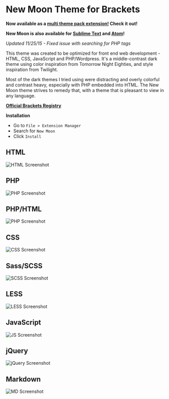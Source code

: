 New Moon Theme for Brackets
===========================

**Now available as a [multi theme pack extension!](https://github.com/taniarascia/new-moon-themes) Check it out!**

**New Moon is also available for [Sublime Text](https://github.com/taniarascia/new-moon-sublime) and [Atom](https://github.com/taniarascia/new-moon-atom-syntax)!**

*Updated 11/25/15 - Fixed issue with searching for PHP tags*

This theme was created to be optimized for front end web development - HTML, CSS, JavaScript and PHP/Wordpress. It's a middle-contrast dark theme using color inspiration from Tomorrow Night Eighties, and style inspiration from Twilight. 

Most of the dark themes I tried using were distracting and overly colorful and contrast heavy, especially with PHP embedded into HTML. The New Moon theme strives to remedy that, with a theme that is pleasant to view in any language.

**[Official Brackets Registry](http://brackets.dnbard.com/extension/new-moon)**

**Installation**

* Go to `File > Extension Manager`
* Search for `New Moon`
* Click `Install`

## HTML
![HTML Screenshot](https://github.com/taniarascia/new-moon/blob/master/images/html.png)

## PHP
![PHP Screenshot](https://github.com/taniarascia/new-moon/blob/master/images/php.png)

## PHP/HTML
![PHP Screenshot](https://github.com/taniarascia/new-moon/blob/master/images/htmlphp.png)

## CSS
![CSS Screenshot](https://github.com/taniarascia/new-moon/blob/master/images/css.png)

## Sass/SCSS
![SCSS Screenshot](https://github.com/taniarascia/new-moon/blob/master/images/scss.png)

## LESS
![LESS Screenshot](https://github.com/taniarascia/new-moon/blob/master/images/less.png)

## JavaScript
![JS Screenshot](https://github.com/taniarascia/new-moon/blob/master/images/js.png)

## jQuery
![jQuery Screenshot](https://github.com/taniarascia/new-moon/blob/master/images/jquery.png)

## Markdown
![MD Screenshot](https://github.com/taniarascia/new-moon/blob/master/images/md.png)
